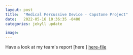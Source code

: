 ```yaml
---
layout: post
title:  "Medical Percussive Device - Capstone Project"
date:   2022-05-16 10:36:35 -0400
categories: jekyll update

image: 
---
```


Have a look at my team's report [here ] [here-file]

[here-file]: https://github.com/a-mahal/a-mahal.github.io/blob/main/assets/Medical%20Percussive%20Device.pdf
